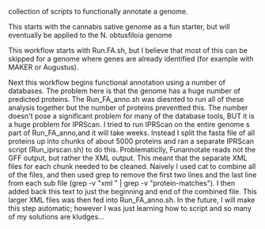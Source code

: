 collection of scripts to functionally annotate a genome.

This starts with the cannabis sative genome as a fun starter, but will eventually be applied to the N. obtusfiloia genome

This workflow starts with Run.FA.sh, but I believe that most of this can be skipped for a genome where genes are already identified (for example with MAKER or Augustus). 

Next this workflow begins functional annotation using a number of databases. The problem here is that the genome has a huge number of predicted proteins. The Run_FA_anno.sh was diesnted to run all of these analysis together but the number of proteins preventted this. The number doesn't pose a significant problem for many of the database tools, BUT it is a huge problem for IPRScan. I tried to run IPRScan on the entire genome s part of Run_FA_anno,and it will take weeks. Instead I split the fasta file of all proteins up into chunks of about 5000 proteins and ran a separate IPRScan script (Run_iprscan.sh) to do this. Problematiclly, Funannotate reads not the GFF output, but rather the XML output. This meant that the separate XML files for each chunk needed to be cleaned. Naively I used cat to combine all of the files, and then used grep to remove the first two lines and the last line from each sub file (grep -v "xml " | grep -v "protein-matches"). I then added back this text to just the beginning and end of the combined file. This larger XML files was then fed into Run_FA_anno.sh. In the future, I will make this step automatic; however I was just learning how to script and so many of my solutions are kludges...

